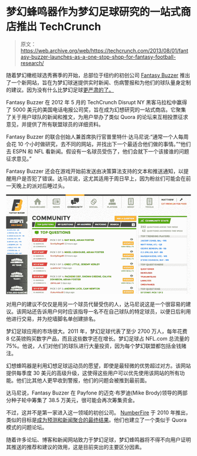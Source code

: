 # 梦幻蜂鸣器作为梦幻足球研究的一站式商店推出 TechCrunch

> 原文：<https://web.archive.org/web/https://techcrunch.com/2013/08/01/fantasy-buzzer-launches-as-a-one-stop-shop-for-fantasy-football-research/>

随着梦幻橄榄球选秀赛季的开始，总部位于纽约的初创公司 [Fantasy Buzzer](https://web.archive.org/web/20221007094507/http://www.fantasybuzzer.com/launch) 推出了一个新网站，旨在为梦幻球迷提供实时新闻、伤病警报和为他们的球队量身定制的建议。因为没有什么比梦幻足球[更严肃的了。](https://web.archive.org/web/20221007094507/http://www.youtube.com/watch?v=qNcxFUHcgqk)

Fantasy Buzzer 在 2012 年 5 月的 TechCrunch Disrupt NY 黑客马拉松中赢得了 5000 美元的美国电话电报公司奖，旨在成为幻想研究的一站式商店。它聚集了关于用户球队的新闻和推文，为用户举办了类似 Quora 的论坛来互相投票征求意见，并提供了所有联盟球员的详细资料。

Fantasy Buzzer 的联合创始人兼首席执行官普里特什·达马尼说:“通常一个人每周会花 10 个小时做研究，去不同的网站，并找出下一个最适合他们做的事情。”“他们去 ESPN 和 NFL 看新闻。假设有一名球员受伤了，他们会就下一个该接谁的问题征求意见。”

Fantasy Buzzer 还会在游戏开始前发送由决策算法支持的文本和推送通知，以提醒用户是否犯了错误。达马尼说，这尤其适用于周日早上，因为粉丝们可能会在前一天晚上的派对后睡过头。

![Community](img/cd007070ac3776615c78c249ef1a1cc5.png)

对用户的建议不仅仅是用另一个球员代替受伤的人，达马尼说这是一个很容易的建议。该网站还告诉用户何时应该指导一名不在自己球队的特定球员，以便日后利用他进行交易，并为挖墙脚名单创建排名。

梦幻足球应用的市场很大。2011 年，梦幻足球代表了至少 2700 万人，每年花费 8 亿英镑购买数字产品，而且这些数字还在增长。梦幻足球占 NFL.com 总流量的 75%。他说，人们对他们的球队进行大量投资，因为每个梦幻联盟都包括金钱赌注。

幻想蜂鸣器是利用幻想足球运动员的愿望，即使是最轻微的优势超过对方。该网站提供每季度 30 美元的高级升级，这使得这些用户可以优先使用该网站的所有功能。他们比其他人更早收到警报，他们的问题会被推到最前面。

达马尼说，Fantasy Buzzer 在 Payfone 的迈克·布罗迪(Mike Brody)领导的两部分种子轮中筹集了 38.5 万美元，很可能会再次筹集资金。

不过，这并不是第一家进入这一领域的初创公司。 [NumberFire](https://web.archive.org/web/20221007094507/http://www.numberfire.com/) 于 2010 年推出，类似的目标是[成为预测和新闻聚合的最终结果](https://web.archive.org/web/20221007094507/https://beta.techcrunch.com/2011/09/20/numberfire-raising-seed-round-to-build-the-last-fantasy-football-tool-youll-ever-need/)。他们也建立了一个类似于 Quora 模式的问题论坛。

随着许多论坛、博客和新闻网站致力于梦幻足球，梦幻蜂鸣器将不得不向用户证明其推送的推荐和建议的效用，这是目前突出的主要区分因素。